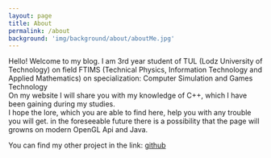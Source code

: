 ```yaml
---
layout: page
title: About
permalink: /about
background: 'img/background/about/aboutMe.jpg'
---
```


Hello!
Welcome to my blog. I am 3rd year student of TUL (Lodz University of Technology) on field FTIMS (Technical Physics, Information Technology and Applied Mathematics) on specialization: Computer Simulation and Games Technology
<br>
On my website I will share you with my knowledge of C++, which I have been gaining during my studies.
<br>
I hope the lore, which you are able to find here, help you with any trouble you will get.
in the foreseeable future there is a possibility that the page will growns on modern OpenGL Api and Java. 


You can find my other project in the link:
[github][github] 


[github]: https://github.com/dr4gon37